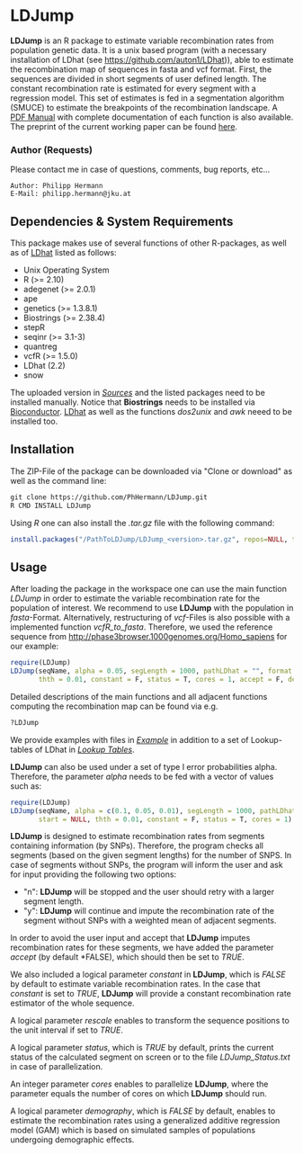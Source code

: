 # LDJump
**LDJump** is an R package to estimate variable recombination rates from population genetic data. 
It is a unix based program (with a necessary installation of LDhat (see <https://github.com/auton1/LDhat>)), able to estimate the recombination map of sequences in fasta and vcf format. 
First, the sequences are divided in short segments of user defined length. The constant recombination rate is estimated for every segment with a regression model. 
This set of estimates is fed in a segmentation algorithm (SMUCE) to estimate the breakpoints of the recombination landscape. A [PDF Manual](./Sources/LDJump.pdf) with complete documentation of each function is also available. The preprint of the current working paper can be found [here](<https://doi.org/10.1101/190876>).

### Author (Requests)
Please contact me in case of questions, comments, bug reports, etc...

    Author: Philipp Hermann
    E-Mail: philipp.hermann@jku.at

## Dependencies & System Requirements
This package makes use of several functions of other R-packages, as well as of [LDhat](<https://github.com/auton1/LDhat>) listed as follows: 

* Unix Operating System
* R (>= 2.10)
* adegenet (>= 2.0.1)
* ape
* genetics (>= 1.3.8.1)
* Biostrings (>= 2.38.4)
* stepR
* seqinr (>= 3.1-3)
* quantreg
* vcfR (>= 1.5.0)
* LDhat (2.2)
* snow

The uploaded version in *[Sources](./Sources)* and the listed packages need to be installed manually. Notice that **Biostrings** needs to be installed via [Bioconductor](<http://bioconductor.org/packages/release/bioc/html/Biostrings.html>).  [LDhat](<https://github.com/auton1/LDhat>) as well as the functions *dos2unix* and *awk* neeed to be installed too. 


## Installation
The ZIP-File of the package can be downloaded via "Clone or download" as well as the command line: 

```markdown
git clone https://github.com/PhHermann/LDJump.git
R CMD INSTALL LDJump
``` 

Using *R* one can also install the *.tar.gz* file with the following command: 
```R
install.packages("/PathToLDJump/LDJump_<version>.tar.gz", repos=NULL, type="source")
```

## Usage

After loading the package in the workspace one can use the main function *LDJump* in order to estimate the variable recombination rate for the population of interest. We recommend to use **LDJump** with the population in *fasta*-Format. Alternatively, restructuring of *vcf*-Files is also possible with a implemented function *vcfR_to_fasta*. Therefore, we used the reference sequence from <http://phase3browser.1000genomes.org/Homo_sapiens> for our example: 

```R
require(LDJump)
LDJump(seqName, alpha = 0.05, segLength = 1000, pathLDhat = "", format = "fasta", refName = NULL, start = NULL, 
       thth = 0.01, constant = F, status = T, cores = 1, accept = F, demography = F)
```

Detailed descriptions of the main functions and all adjacent functions computing the recombination map can be found via e.g.

```R
?LDJump
```

We provide examples with files in *[Example](./Example)* in addition to a set of Lookup-tables of LDhat in *[Lookup Tables](./Lookups)*. 

**LDJump** can also be used under a set of type I error probabilities alpha. Therefore, the parameter *alpha* needs to be fed with a vector of values such as:

```R
require(LDJump)
LDJump(seqName, alpha = c(0.1, 0.05, 0.01), segLength = 1000, pathLDhat = "", format = "fasta", refName = NULL, 
       start = NULL, thth = 0.01, constant = F, status = T, cores = 1)
```

**LDJump** is designed to estimate recombination rates from segments containing information (by SNPs). Therefore, the program checks all segments (based on the given segment lengths) for the number of SNPS. In case of segments without SNPs, the program will inform the user and ask for input providing the following two options: 
* "n": **LDJump** will be stopped and the user should retry with a larger segment length. 
* "y": **LDJump** will continue and impute the recombination rate of the segment without SNPs with a weighted mean of adjacent segments. 

In order to avoid the user input and accept that **LDJump** imputes recombination rates for these segments, we have added the parameter *accept* (by default *FALSE), which should then be set to *TRUE*. 

We also included a logical parameter *constant* in **LDJump**, which is *FALSE* by default to estimate variable recombination rates. In the case that *constant* is set to *TRUE*, **LDJump** will provide a constant recombination rate estimator of the whole sequence. 

A logical parameter *rescale* enables to transform the sequence positions to the unit interval if set to *TRUE*.

A logical parameter *status*, which is *TRUE* by default, prints the current status of the calculated segment on screen or to the file *LDJump_Status.txt* in case of parallelization. 

An integer parameter *cores* enables to parallelize **LDJump**, where the parameter equals the number of cores on which **LDJump** should run. 

A logical parameter *demography*, which is *FALSE* by default, enables to estimate the recombination rates using a generalized additive regression model (GAM) which is based on simulated samples of populations undergoing demographic effects. 
